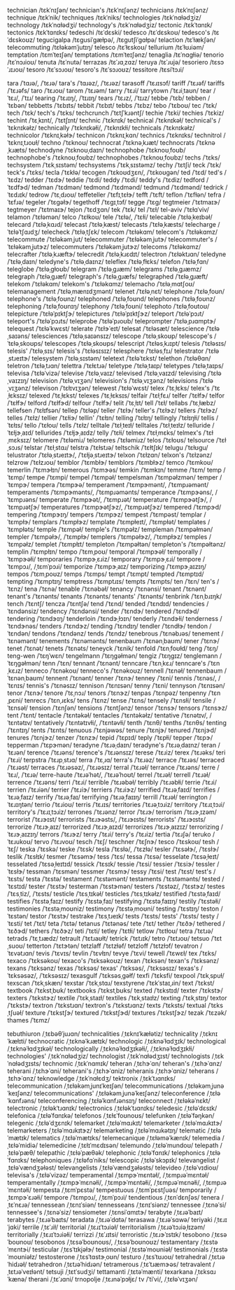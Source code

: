 technician	/tɛkˈnɪʃən/
technician's	/tɛkˈnɪʃənz/
technicians	/tɛkˈnɪʃənz/
technique	/tɛkˈnik/
techniques	/tɛkˈniks/
technologies	/tɛkˈnɑɫədʒiz/
technology	/tɛkˈnɑɫədʒi/
technology's	/tɛkˈnɑɫədʒiz/
tectonic	/tɛkˈtɑnɪk/
tectonics	/tɛkˈtɑnɪks/
tedeschi	/tɛˈdɛski/
tedesco	/tɛˈdɛskoʊ/
tedesco's	/tɛˈdɛskoʊz/
tegucigalpa	/tɛɡusiˈɡæɫpə/, /tɛɡutʃiˈɡɑɫpə/
telaction	/tɛˈɫækʃən/
telecommuting	/tɛɫəkəmˈjutɪŋ/
telesco	/tɛˈɫɛskoʊ/
tellurium	/tɛˈɫʊɹiəm/
temptation	/tɛmˈteɪʃən/
temptations	/tɛmˈteɪʃənz/
tenaglia	/tɛˈnɑɡɫiə/
tenorio	/tɛˈnɔɹioʊ/
tenuta	/tɛˈnutə/
terrazas	/tɛˈɹɑˌzɑz/
teruya	/tɛˈɹujə/
tesoriero	/tɛsɔˈɹɪɹoʊ/
tesoro	/tɛˈsɔɹoʊ/
tesoro's	/tɛˈsɔɹoʊz/
tessitore	/tɛsiˈtɔɹi/

tara	/ˈtɑɹə/, /ˈtɛɹə/
tara's	/ˈtɑɹəz/, /ˈtɛɹəz/
tarasoff	/ˈtɛɹɪsɔf/
tariff	/ˈtɛɹəf/
tariffs	/ˈtɛɹəfs/
taro	/ˈtɛɹoʊ/
tarom	/ˈtɛɹəm/
tarry	/ˈtɛɹi/
tarrytown	/ˈtɛɹiˌtaʊn/
tear	/ˈtɛɹ/, /ˈtɪɹ/
tearing	/ˈtɛɹɪŋ/, /ˈtɪɹɪŋ/
tears	/ˈtɛɹz/, /ˈtɪɹz/
tebbe	/ˈtɛb/
tebben	/ˈtɛbən/
tebbetts	/ˈtɛbɪts/
tebbit	/ˈtɛbɪt/
tebbs	/ˈtɛbz/
tebo	/ˈtɛboʊ/
tec	/ˈtɛk/
tech	/ˈtɛk/
tech's	/ˈtɛks/
techcrunch	/ˈtɛtʃˈkɹəntʃ/
techie	/ˈtɛki/
techies	/ˈtɛkiz/
techint	/ˈtɛˌkɪnt/, /ˈtɛtʃɪnt/
technic	/ˈtɛknɪk/
technical	/ˈtɛknɪkəɫ/
technical's	/ˈtɛknɪkəɫz/
technically	/ˈtɛknɪkəɫi/, /ˈtɛknɪkɫi/
technicals	/ˈtɛknɪkəɫz/
technicolor	/ˈtɛknɪˌkəɫɝ/
technicon	/ˈtɛknɪˌkɑn/
technics	/ˈtɛknɪks/
technitrol	/ˈtɛknɪˌtɹoʊɫ/
techno	/ˈtɛknoʊ/
technocrat	/ˈtɛknəˌkɹæt/
technocrats	/ˈtɛknəˌkɹæts/
technodyne	/ˈtɛknoʊˌdaɪn/
technophobe	/ˈtɛknoʊˌfoʊb/
technophobe's	/ˈtɛknoʊˌfoʊbz/
technophobes	/ˈtɛknoʊˌfoʊbz/
techs	/ˈtɛks/
techsystem	/ˈtɛkˌsɪstəm/
techsystems	/ˈtɛkˌsɪstəmz/
techy	/ˈtɛtʃi/
teck	/ˈtɛk/
teck's	/ˈtɛks/
tecla	/ˈtɛkɫə/
tecogen	/ˈtɛkoʊdʒɛn/, /ˈtɛkoʊɡən/
ted	/ˈtɛd/
ted's	/ˈtɛdz/
tedder	/ˈtɛdɝ/
teddie	/ˈtɛdi/
teddy	/ˈtɛdi/
teddy's	/ˈtɛdiz/
tedford	/ˈtɛdfɝd/
tedman	/ˈtɛdmən/
tedmond	/ˈtɛdmənd/
tedmund	/ˈtɛdmənd/
tedrick	/ˈtɛdɹɪk/
tedrow	/ˈtɛˌdɹoʊ/
teffeteller	/ˈtɛfɪˌtɛɫɝ/
tefft	/ˈtɛft/
teflon	/ˈtɛfɫən/
tefra	/ˈtɛfɹə/
tegeler	/ˈtɛɡəɫɝ/
tegethoff	/ˈtɛɡɪˌtɔf/
tegge	/ˈtɛɡ/
tegtmeier	/ˈtɛtmaɪɝ/
tegtmeyer	/ˈtɛtmaɪɝ/
tejon	/ˈtɛdʒɑn/
tek	/ˈtɛk/
tel	/ˈtɛɫ/
tel-aviv	/ˈtɛɫɑˈviv/
telamon	/ˈtɛɫəmən/
telco	/ˈtɛɫkoʊ/
tele	/ˈtɛɫə/, /ˈtɛɫi/
telecable	/ˈtɛɫəˌkeɪbəɫ/
telecard	/ˈtɛɫəˌkɑɹd/
telecast	/ˈtɛɫəˌkæst/
telecasts	/ˈtɛɫəˌkæsts/
telecharge	/ˈtɛɫəˈtʃɑɹdʒ/
telecheck	/ˈtɛɫəˌtʃɛk/
telecom	/ˈtɛɫəkɑm/
telecom's	/ˈtɛɫəkɑmz/
telecommute	/ˈtɛɫəkəmˌjut/
telecommuter	/ˈtɛɫəkəmˌjutɝ/
telecommuter's	/ˈtɛɫəkəmˌjutɝz/
telecommuters	/ˈtɛɫəkəmˌjutɝz/
telecoms	/ˈtɛɫəkɑmz/
telecrafter	/ˈtɛɫəˌkɹæftɝ/
telecredit	/ˈtɛɫəˌkɹɛdɪt/
telectron	/ˈtɛɫəktɹɑn/
teledyne	/ˈtɛɫəˌdaɪn/
teledyne's	/ˈtɛɫəˌdaɪnz/
teleflex	/ˈtɛɫəˌfɫɛks/
telefon	/ˈtɛɫəˌfɑn/
teleglobe	/ˈtɛɫəˌɡɫoʊb/
telegram	/ˈtɛɫəˌɡɹæm/
telegrams	/ˈtɛɫəˌɡɹæmz/
telegraph	/ˈtɛɫəˌɡɹæf/
telegraph's	/ˈtɛɫəˌɡɹæfs/
telegraphed	/ˈtɛɫəˌɡɹæft/
telekom	/ˈtɛɫəkɑm/
telekom's	/ˈtɛɫəkɑmz/
telemacho	/ˈtɛɫəˌmɑtʃoʊ/
telemanagement	/ˈtɛɫəˌmænɪdʒmənt/
telenet	/ˈtɛɫəˌnɛt/
telephone	/ˈtɛɫəˌfoʊn/
telephone's	/ˈtɛɫəˌfoʊnz/
telephoned	/ˈtɛɫəˌfoʊnd/
telephones	/ˈtɛɫəˌfoʊnz/
telephoning	/ˈtɛɫəˌfoʊnɪŋ/
telephony	/ˈtɛɫəˌfoʊni/
telephoto	/ˈtɛɫəˌfoʊtoʊ/
telepicture	/ˈtɛɫəˈpɪktʃɝ/
telepictures	/ˈtɛɫəˈpɪktʃɝz/
teleport	/ˈtɛɫəˈpɔɹt/
teleport's	/ˈtɛɫəˈpɔɹts/
teleprobe	/ˈtɛɫəˈpɹoʊb/
teleprompter	/ˈtɛɫəˌpɹɑmptɝ/
telequest	/ˈtɛɫəˈkwɛst/
telerate	/ˈtɛɫɝˈeɪt/
telesat	/ˈtɛɫəsæt/
telescience	/ˈtɛɫəˌsaɪəns/
telesciences	/ˈtɛɫəˌsaɪənsɪz/
telescope	/ˈtɛɫəˌskoʊp/
telescope's	/ˈtɛɫəˌskoʊps/
telescopes	/ˈtɛɫəˌskoʊps/
telescript	/ˈtɛɫəsˌkɹɪpt/
telesis	/ˈtɛɫəsɪs/
telesis'	/ˈtɛɫəˌsɪs/
telesis's	/ˈtɛɫəsɪsɪz/
telesphere	/ˈtɛɫəsˌfɪɹ/
telestrator	/ˈtɛɫəˌstɹeɪtɝ/
telesystem	/ˈtɛɫəˌsɪstəm/
teletext	/ˈtɛɫəˈtɛkst/
telethon	/ˈtɛɫəθɑn/
teletron	/ˈtɛɫəˌtɹɑn/
telettra	/ˈtɛɫɛtɹə/
teletype	/ˈtɛɫəˌtaɪp/
teletypes	/ˈtɛɫəˌtaɪps/
televisa	/ˈtɛɫəˈvizə/
televise	/ˈtɛɫəˌvaɪz/
televised	/ˈtɛɫəˌvaɪzd/
televising	/ˈtɛɫəˌvaɪzɪŋ/
television	/ˈtɛɫəˌvɪʒən/
television's	/ˈtɛɫəˌvɪʒənz/
televisions	/ˈtɛɫəˌvɪʒənz/
televison	/ˈtɛɫɪvɪʒən/
telewest	/ˈtɛɫəˈwɛst/
telex	/ˈtɛˌɫɛks/
telex's	/ˈtɛˌɫɛksɪz/
telexed	/ˈtɛˌɫɛkst/
telexes	/ˈtɛˌɫɛksɪs/
telfair	/ˈtɛɫˌfɛɹ/
telfer	/ˈtɛɫfɝ/
telfor	/ˈtɛɫfɝ/
telford	/ˈtɛɫfɝd/
telfour	/ˈtɛɫfɝ/
telit	/ˈtɛˌɫɪt/
tell	/ˈtɛɫ/
tellabs	/ˈtɛˌɫæbz/
tellefsen	/ˈtɛɫɪfsən/
tellep	/ˈtɛɫəp/
teller	/ˈtɛɫɝ/
teller's	/ˈtɛɫɝz/
tellers	/ˈtɛɫɝz/
telles	/ˈtɛɫz/
tellier	/ˈtɛɫiɝ/
tellin'	/ˈtɛɫɪn/
telling	/ˈtɛɫɪŋ/
tellingly	/ˈtɛɫɪŋɫi/
tellis	/ˈtɛɫɪs/
tello	/ˈtɛɫoʊ/
tells	/ˈtɛɫz/
telltale	/ˈtɛɫˌteɪɫ/
telltales	/ˈtɛɫˌteɪɫz/
telluride	/ˈtɛɫjɝˌaɪd/
tellurides	/ˈtɛɫjɝˌaɪdz/
telly	/ˈtɛɫi/
telmex	/ˈtɛɫˌmɛks/
telmex's	/ˈtɛɫˌmɛksɪz/
telomere	/ˈtɛɫəmiɹ/
telomeres	/ˈtɛɫəmiɹz/
telos	/ˈtɛɫoʊs/
telsource	/ˈtɛɫˌsɔɹs/
telstar	/ˈtɛɫˌstɑɹ/
telstra	/ˈtɛɫstɹə/
teltschik	/ˈtɛɫtʃɪk/
telugu	/ˈtɛɫʊɡu/
telustrator	/ˈtɛɫəˌstɹeɪtɝ/, /ˈtɛɫjəˌstɹeɪtɝ/
telxon	/ˈtɛɫzɑn/
telxon's	/ˈtɛɫzənz/
telzrow	/ˈtɛɫzɹoʊ/
temblor	/ˈtɛmbɫɝ/
temblors	/ˈtɛmbɫɝz/
temco	/ˈtɛmkoʊ/
temerlin	/ˈtɛmɝɫɪn/
temerous	/ˈtɛmɝəs/
temkin	/ˈtɛmkɪn/
temme	/ˈtɛm/
temp	/ˈtɛmp/
tempe	/ˈtɛmpi/
tempel	/ˈtɛmpəɫ/
tempelsman	/ˈtɛmpəɫzmən/
temper	/ˈtɛmpɝ/
tempera	/ˈtɛmpɝə/
temperament	/ˈtɛmpɝmənt/, /ˈtɛmpɹəmənt/
temperaments	/ˈtɛmpɝmənts/, /ˈtɛmpɹəmənts/
temperance	/ˈtɛmpɝəns/, /ˈtɛmpɹəns/
temperate	/ˈtɛmpɝət/, /ˈtɛmpɹət/
temperature	/ˈtɛmpɝətʃɝ/, /ˈtɛmpɹətʃɝ/
temperatures	/ˈtɛmpɝətʃɝz/, /ˈtɛmpɹətʃɝz/
tempered	/ˈtɛmpɝd/
tempering	/ˈtɛmpɝɪŋ/
tempers	/ˈtɛmpɝz/
tempest	/ˈtɛmpəst/
templar	/ˈtɛmpɫɝ/
templars	/ˈtɛmpɫɝz/
template	/ˈtɛmpɫeɪt/, /ˈtɛmpɫət/
templates	/ˈtɛmpɫəts/
temple	/ˈtɛmpəɫ/
temple's	/ˈtɛmpəɫz/
templeman	/ˈtɛmpəɫmən/
templer	/ˈtɛmpəɫɝ/, /ˈtɛmpɫɝ/
templers	/ˈtɛmpəɫɝz/, /ˈtɛmpɫɝz/
temples	/ˈtɛmpəɫz/
templet	/ˈtɛmpɫɪt/
templeton	/ˈtɛmpəɫtən/
templeton's	/ˈtɛmpəɫtənz/
templin	/ˈtɛmpɫɪn/
tempo	/ˈtɛmˌpoʊ/
temporal	/ˈtɛmpɝəɫ/
temporally	/ˈtɛmpɝəɫi/
temporaries	/ˈtɛmpɝˌɛɹiz/
temporary	/ˈtɛmpɝˌɛɹi/
tempore	/ˈtɛmpɔɹ/, /ˌtɛmˈpɔɹi/
temporize	/ˈtɛmpɝˌaɪz/
temporizing	/ˈtɛmpɝˌaɪzɪŋ/
tempos	/ˈtɛmˌpoʊz/
temps	/ˈtɛmps/
tempt	/ˈtɛmpt/
tempted	/ˈtɛmptɪd/
tempting	/ˈtɛmptɪŋ/
temptress	/ˈtɛmptɹɪs/
tempts	/ˈtɛmpts/
ten	/ˈtɛn/
ten's	/ˈtɛnz/
tena	/ˈtɛnə/
tenable	/ˈtɛnəbəɫ/
tenancy	/ˈtɛnənsi/
tenant	/ˈtɛnənt/
tenant's	/ˈtɛnənts/
tenants	/ˈtɛnənts/
tenants'	/ˈtɛnənts/
tenbrink	/ˈtɛnˌbɹɪŋk/
tench	/ˈtɛntʃ/
tencza	/ˈtɛntʃə/
tend	/ˈtɛnd/
tended	/ˈtɛndɪd/
tendencies	/ˈtɛndənsiz/
tendency	/ˈtɛndənsi/
tender	/ˈtɛndɝ/
tendered	/ˈtɛndɝd/
tendering	/ˈtɛndɝɪŋ/
tenderloin	/ˈtɛndɝˌɫɔɪn/
tenderly	/ˈtɛndɝɫi/
tenderness	/ˈtɛndɝnəs/
tenders	/ˈtɛndɝz/
tending	/ˈtɛndɪŋ/
tendler	/ˈtɛndɫɝ/
tendon	/ˈtɛndən/
tendons	/ˈtɛndənz/
tends	/ˈtɛndz/
tenebrous	/ˈtɛnəbɹəs/
tenement	/ˈtɛnəmənt/
tenements	/ˈtɛnəmənts/
tenenbaum	/ˈtɛnənˌbaʊm/
tener	/ˈtɛnɝ/
tenet	/ˈtɛnət/
tenets	/ˈtɛnəts/
teneyck	/ˈtɛnik/
tenfold	/ˈtɛnˌfoʊɫd/
teng	/ˈtɛŋ/
teng-wen	/ˈtɛŋˈwɛn/
tengelmann	/ˈtɛŋɡəɫmən/
tengiz	/ˈtɛŋɡɪz/
tenglemann	/ˈtɛŋɡəɫmən/
tenn	/ˈtɛn/
tennant	/ˈtɛnənt/
tenncare	/ˈtɛnˌkɛɹ/
tenncare's	/ˈtɛnˌkɛɹz/
tenneco	/ˈtɛnəkoʊ/
tenneco's	/ˈtɛnəkoʊz/
tennell	/ˈtɛnəɫ/
tennenbaum	/ˈtɛnənˌbaʊm/
tennent	/ˈtɛnənt/
tenner	/ˈtɛnɝ/
tenney	/ˈtɛni/
tennis	/ˈtɛnəs/, /ˈtɛnɪs/
tennis's	/ˈtɛnəsɪz/
tennison	/ˈtɛnɪsən/
tenny	/ˈtɛni/
tennyson	/ˈtɛnɪsən/
tenor	/ˈtɛnɝ/
tenore	/ˈtɛˌnɔɹ/
tenors	/ˈtɛnɝz/
tenpas	/ˈtɛnpəz/
tenpenny	/ˈtɛnˌpɛni/
tenrecs	/ˈtɛnˌɹɛks/
tens	/ˈtɛnz/
tense	/ˈtɛns/
tensely	/ˈtɛnsɫi/
tensile	/ˈtɛnsəɫ/
tension	/ˈtɛnʃən/
tensions	/ˈtɛntʃənz/
tensor	/ˈtɛnsɝ/
tensors	/ˈtɛnsɝz/
tent	/ˈtɛnt/
tentacle	/ˈtɛntəkəɫ/
tentacles	/ˈtɛntəkəɫz/
tentative	/ˈtɛnətɪv/, /ˈtɛntətɪv/
tentatively	/ˈtɛntətɪvɫi/, /ˈtɛntəvɫi/
tenth	/ˈtɛnθ/
tenths	/ˈtɛnθs/
tenting	/ˈtɛntɪŋ/
tents	/ˈtɛnts/
tenuous	/ˈtɛnjəwəs/
tenure	/ˈtɛnjɝ/
tenured	/ˈtɛnjɝd/
tenures	/ˈtɛnjɝz/
tenzer	/ˈtɛnzɝ/
tepid	/ˈtɛpɪd/
teply	/ˈtɛpɫi/
tepper	/ˈtɛpɝ/
tepperman	/ˈtɛpɝmən/
teradyne	/ˈtɛɹəˌdaɪn/
teradyne's	/ˈtɛɹəˌdaɪnz/
teran	/ˈtɛɹən/
terence	/ˈtɛɹəns/
terence's	/ˈtɛɹənsɪz/
terese	/ˈtɛɹiz/
terex	/ˈtɛɹəks/
teri	/ˈtɛɹi/
terpstra	/ˈtɛɹpˌstɹɑ/
terra	/ˈtɛˌɹɑ/
terra's	/ˈtɛɹəz/
terrace	/ˈtɛɹəs/
terraced	/ˈtɛɹəst/
terraces	/ˈtɛɹəsəz/, /ˈtɛɹəsɪz/
terral	/ˈtɛɹəɫ/
terrance	/ˈtɛɹəns/
terre	/ˈtɛɹ/, /ˈtɛɹə/
terre-haute	/ˈtɛɹəˈhət/, /ˈtɛɹəˈhoʊt/
terrel	/ˈtɛɹəɫ/
terrell	/ˈtɛɹəɫ/
terrence	/ˈtɛɹəns/
terri	/ˈtɛɹi/
terrible	/ˈtɛɹəbəɫ/
terribly	/ˈtɛɹəbɫi/
terrie	/ˈtɛɹi/
terrien	/ˈtɛɹiən/
terrier	/ˈtɛɹiɝ/
terriers	/ˈtɛɹiɝz/
terrified	/ˈtɛɹəˌfaɪd/
terrifies	/ˈtɛɹəˌfaɪz/
terrify	/ˈtɛɹəˌfaɪ/
terrifying	/ˈtɛɹəˌfaɪɪŋ/
terrill	/ˈtɛɹəɫ/
terrington	/ˈtɛɹɪŋtən/
terrio	/ˈtɛɹioʊ/
terris	/ˈtɛɹɪs/
territories	/ˈtɛɹəˌtɔɹiz/
territory	/ˈtɛɹɪˌtɔɹi/
territory's	/ˈtɛɹɪˌtɔɹiz/
terrones	/ˈtɛɹənz/
terror	/ˈtɛɹɝ/
terrorism	/ˈtɛɹɝˌɪzəm/
terrorist	/ˈtɛɹɝɪst/
terrorists	/ˈtɛɹɝəsts/, /ˈtɛɹɝɪsts/
terrorists'	/ˈtɛɹɝɪsts/
terrorize	/ˈtɛɹɝˌaɪz/
terrorized	/ˈtɛɹɝˌaɪzd/
terrorizes	/ˈtɛɹɝˌaɪzɪz/
terrorizing	/ˈtɛɹɝˌaɪzɪŋ/
terrors	/ˈtɛɹɝz/
terry	/ˈtɛɹi/
terry's	/ˈtɛɹiz/
tertia	/ˈtɛɹʃə/
teruko	/ˈtɛɹukoʊ/
tervo	/ˈtɛɹvoʊ/
tesch	/ˈtɛʃ/
teschner	/ˈtɛʃnɝ/
tesco	/ˈtɛskoʊ/
tesh	/ˈtɛʃ/
teska	/ˈtɛskə/
teske	/ˈtɛsk/
tesla	/ˈtɛsɫə/, /ˈtɛzɫə/
tesler	/ˈtɛsəɫɝ/, /ˈtɛsɫɝ/
teslik	/ˈtɛsɫɪk/
tesmer	/ˈtɛsəmɝ/
tess	/ˈtɛs/
tessa	/ˈtɛsə/
tesselate	/ˈtɛsəˌɫeɪt/
tesselated	/ˈtɛsəˌɫeɪtɪd/
tessick	/ˈtɛsɪk/
tessie	/ˈtɛsi/
tessier	/ˈtɛsiɝ/
tessler	/ˈtɛsɫɝ/
tessman	/ˈtɛsmən/
tessmer	/ˈtɛsmɝ/
tessy	/ˈtɛsi/
test	/ˈtɛst/
test's	/ˈtɛsts/
testa	/ˈtɛstə/
testament	/ˈtɛstəmənt/
testaments	/ˈtɛstəmənts/
tested	/ˈtɛstɪd/
tester	/ˈtɛstɝ/
testerman	/ˈtɛstɝmən/
testers	/ˈtɛstəz/, /ˈtɛstɝz/
testes	/ˈtɛsˌtiz/, /ˈtɛsts/
testicle	/ˈtɛsˌtɪkəɫ/
testicles	/ˈtɛsˌtɪkəɫz/
testified	/ˈtɛstəˌfaɪd/
testifies	/ˈtɛstəˌfaɪz/
testify	/ˈtɛstəˌfaɪ/
testifying	/ˈtɛstəˌfaɪɪŋ/
testily	/ˈtɛstəɫi/
testimonies	/ˈtɛstəˌmoʊniz/
testimony	/ˈtɛstəˌmoʊni/
testing	/ˈtɛstɪŋ/
teston	/ˈtɛstən/
testor	/ˈtɛstɝ/
testrake	/ˈtɛsˌtɹeɪk/
tests	/ˈtɛsts/
tests'	/ˈtɛsts/
testy	/ˈtɛsti/
tet	/ˈtɛt/
teta	/ˈtɛtə/
tetanus	/ˈtɛtənəs/
tete	/ˈtɛt/
tether	/ˈtɛðɝ/
tethered	/ˈtɛðɝd/
tethers	/ˈtɛðɝz/
teti	/ˈtɛti/
tetley	/ˈtɛtɫi/
tetlow	/ˈtɛtɫoʊ/
tetra	/ˈtɛtɹə/
tetrads	/ˈtɛˌtɹædz/
tetrault	/ˈtɛtɹaʊɫt/
tetrick	/ˈtɛtɹɪk/
tetro	/ˈtɛtɹoʊ/
tetsuo	/ˈtɛtˌsuoʊ/
tetterton	/ˈtɛtɝtən/
tetzlaff	/ˈtɛtzɫəf/
tetzloff	/ˈtɛtzɫɔf/
tevatron	/ˈtɛvətɹɑn/
tevis	/ˈtɛvɪs/
tevlin	/ˈtɛvɫɪn/
tevye	/ˈtɛvi/
tewell	/ˈtɛwɛɫ/
tex	/ˈtɛks/
texaco	/ˈtɛksəkoʊ/
texaco's	/ˈtɛksəkoʊz/
texan	/ˈtɛksən/
texan's	/ˈtɛksənz/
texans	/ˈtɛksənz/
texas	/ˈtɛksəs/
texas'	/ˈtɛksəs/, /ˈtɛksəsɪz/
texas's	/ˈtɛksəsəz/, /ˈtɛksəsɪz/
texasgulf	/ˈtɛksəsˌɡəɫf/
texfi	/ˈtɛksfi/
texpool	/ˈtɛkˌspuɫ/
texscan	/ˈtɛkˌskæn/
texstar	/ˈtɛkˌstɑɹ/
texstyrene	/ˈtɛkˈstaɪˌɹin/
text	/ˈtɛkst/
textbook	/ˈtɛkstˌbʊk/
textbooks	/ˈtɛkstˌbʊks/
texted	/ˈtɛkstɪd/
texter	/ˈtɛkstɝ/
texters	/ˈtɛkstɝz/
textile	/ˈtɛkˌstaɪɫ/
textiles	/ˈtɛkˌstaɪɫz/
texting	/ˈtɛkˌstɪŋ/
textor	/ˈtɛkstɝ/
textron	/ˈtɛkstɹɑn/
textron's	/ˈtɛkstɹɑnz/
texts	/ˈtɛksts/
textual	/ˈtɛksˌtʃuəɫ/
texture	/ˈtɛkstʃɝ/
textured	/ˈtɛkstʃɝd/
textures	/ˈtɛkstʃɝz/
tezak	/ˈtɛzək/
thames	/ˈtɛmz/

tebuthiuron	/ˌtɛbəθˈjuɹɑn/
technicalities	/ˌtɛknɪˈkæɫətiz/
technicality	/ˌtɛknɪˈkæɫɪti/
technocratic	/ˌtɛknəˈkɹætɪk/
technologic	/ˌtɛknəˈɫɑdʒɪk/
technological	/ˌtɛknəˈɫɑdʒɪkəɫ/
technologically	/ˌtɛknəˈɫɑdʒɪkəɫi/, /ˌtɛknəˈɫɑdʒɪkɫi/
technologies'	/ˌtɛkˈnɑɫədʒiz/
technologist	/ˌtɛkˈnɑɫədʒɪst/
technologists	/ˌtɛkˈnɑɫədʒɪsts/
technomic	/ˌtɛkˈnɑmɪk/
teheran	/ˌtɛhɝˈɑn/
teheran's	/ˌtɛhɝˈɑnz/
teherani	/ˌtɛhɝˈɑni/
teherani's	/ˌtɛhɝˈɑniz/
teheranis	/ˌtɛhɝˈɑniz/
teherans	/ˌtɛhɝˈɑnz/
teknowledge	/ˌtɛkˈnɑɫɛdʒ/
tektronix	/ˌtɛkˈtɹɑnɪks/
telecommunication	/ˌtɛɫəkəmˌjunɪˈkeɪʃən/
telecommunications	/ˌtɛɫəkəmˌjunəˈkeɪʃənz/
telecommunications'	/ˌtɛɫəkəmˌjunəˈkeɪʃənz/
teleconference	/ˌtɛɫəˈkɑnfɹəns/
teleconferencing	/ˌtɛɫəˈkɑnfɹənsɪŋ/
teleconnect	/ˌtɛɫəkəˈnɛkt/
telectronic	/ˌtɛɫəkˈtɹɑnɪk/
telectronics	/ˌtɛɫəkˈtɹɑnɪks/
teledesic	/ˌtɛɫəˈdɛsɪk/
telefonica	/ˌtɛɫəˈfɑnɪkə/
telefonos	/ˌtɛɫɛˈfoʊnoʊs/
telefunken	/ˌtɛɫəˈfəŋkən/
telegenic	/ˌtɛɫəˈdʒɛnɪk/
telemarket	/ˌtɛɫəˈmɑɹkɪt/
telemarketer	/ˌtɛɫəˈmɑɹkɪtɝ/
telemarketers	/ˌtɛɫəˈmɑɹkɪtɝz/
telemarketing	/ˌtɛɫəˈmɑɹkətɪŋ/
telematic	/ˌtɛɫəˈmætɪk/
telematics	/ˌtɛɫəˈmætɪks/
telemecanique	/ˌtɛɫəməˈkænɪk/
telemedia	/ˌtɛɫəˈmidiə/
telemedicine	/ˌtɛɫɪˈmɛdɪsən/
telemundo	/ˌtɛɫəˈmundoʊ/
telepath	/ˌtɛɫəˈpæθ/
telepathic	/ˌtɛɫəˈpæθək/
telephonic	/ˌtɛɫəˈfɑnɪk/
telephonics	/ˌtɛɫəˈfɑnɪks/
telephoniques	/ˌtɛɫəfɑˈniks/
telescopic	/ˌtɛɫəˈskɔpɪk/
televangelist	/ˌtɛɫəˈvændʒəɫəst/
televangelists	/ˌtɛɫəˈvændʒəɫəsts/
televideo	/ˌtɛɫəˈvɪdioʊ/
televisa's	/ˌtɛɫəˈvizəz/
temperamental	/ˌtɛmpɝˈmɛntəɫ/, /ˌtɛmpɹəˈmɛntəɫ/
temperamentally	/ˌtɛmpɝˈmɛnəɫi/, /ˌtɛmpɝˈmɛntəɫi/, /ˌtɛmpɹəˈmɛnəɫi/, /ˌtɛmpɹəˈmɛntəɫi/
tempesta	/ˌtɛmˈpɛstə/
tempestuous	/ˌtɛmˈpɛstʃuəs/
temporarily	/ˌtɛmpɝˈɛɹəɫi/
tempore	/ˈtɛmpɔɹ/, /ˌtɛmˈpɔɹi/
tendentious	/ˌtɛnˈdɛnʃəs/
tenera	/ˌtɛˈnɛɹə/
tennessean	/ˌtɛnɪˈsiən/
tennesseans	/ˌtɛnɪˈsiənz/
tennessee	/ˌtɛnəˈsi/
tennessee's	/ˌtɛnəˈsiz/
tensiometer	/ˌtɛnsiˈɑmɪtɝ/
terabyte	/ˌtɛɹəˈbaɪt/
terabytes	/ˌtɛɹəˈbaɪts/
teradata	/ˌtɛɹəˈdɑtə/
terasawa	/ˌtɛɹəˈsɑwə/
teriyaki	/ˌtɛɹɪˈjɑki/
terrile	/ˌtɛˈɹiɫ/
territorial	/ˌtɛɹɪˈtɔɹiəɫ/
territorialism	/ˌtɛɹəˈtɔɹiəˌɫɪzəm/
territorially	/ˌtɛɹɪˈtɔɹiəɫi/
terrizzi	/ˌtɛˈɹɪtsi/
terroristic	/ˌtɛɹɝˈɪstɪk/
tesobono	/ˌtɛsəˈboʊnoʊ/
tesobonos	/ˌtɛsəˈboʊnoʊs/, /ˌtɛsəˈboʊnoʊz/
testamentary	/ˌtɛstəˈmɛntɝi/
testicular	/ˌtɛsˈtɪkjəɫɝ/
testimonial	/ˌtɛstəˈmoʊniəɫ/
testimonials	/ˌtɛstəˈmoʊniəɫz/
testosterone	/ˌtɛsˈtɑstɝˌoʊn/
testuro	/ˌtɛsˈtʊɹoʊ/
tetrahedral	/ˌtɛtɹəˈhidɹəɫ/
tetrahedron	/ˌtɛtɹəˈhidɹən/
tetramerous	/ˌtɛˈtɹæmɝəs/
tetravalent	/ˌtɛtɹəˈveɪɫənt/
tetsuji	/ˌtɛtˈsudʒi/
tettamanti	/ˌtɛtəˈmænti/
texarkana	/ˌtɛksɑɹˈkænə/
therani	/ˌtɛˈɹɑni/
trnopolje	/ˌtɛɹnəˈpɔɫjɛ/
tv	/ˈtiˈvi/, /ˌtɛɫəˈvɪʒən/
